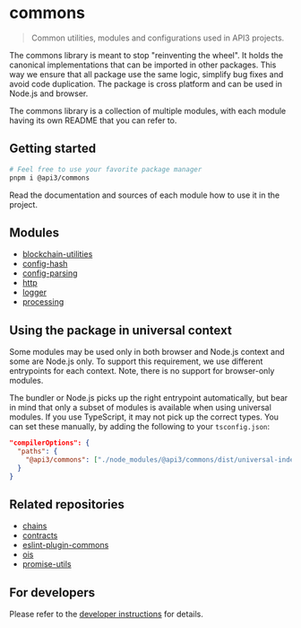# commons

> Common utilities, modules and configurations used in API3 projects.

The commons library is meant to stop "reinventing the wheel". It holds the canonical implementations that can be
imported in other packages. This way we ensure that all package use the same logic, simplify bug fixes and avoid code
duplication. The package is cross platform and can be used in Node.js and browser.

The commons library is a collection of multiple modules, with each module having its own README that you can refer to.

## Getting started

```sh
# Feel free to use your favorite package manager
pnpm i @api3/commons
```

Read the documentation and sources of each module how to use it in the project.

## Modules

- [blockchain-utilities](./src/blockchain-utilities/README.md)
- [config-hash](./src/config-hash/README.md)
- [config-parsing](./src/config-parsing/README.md)
- [http](./src/http/README.md)
- [logger](./src/logger/README.md)
- [processing](./src/processing/README.md)

## Using the package in universal context

Some modules may be used only in both browser and Node.js context and some are Node.js only. To support this
requirement, we use different entrypoints for each context. Note, there is no support for browser-only modules.

The bundler or Node.js picks up the right entrypoint automatically, but bear in mind that only a subset of modules is
available when using universal modules. If you use TypeScript, it may not pick up the correct types. You can set these
manually, by adding the following to your `tsconfig.json`:

```json
"compilerOptions": {
  "paths": {
    "@api3/commons": ["./node_modules/@api3/commons/dist/universal-index.d.ts"]
  }
}
```

## Related repositories

- [chains](https://github.com/api3dao/chains)
- [contracts](https://github.com/api3dao/contracts)
- [eslint-plugin-commons](https://github.com/api3dao/eslint-plugin-commons)
- [ois](https://github.com/api3dao/ois)
- [promise-utils](https://github.com/api3dao/promise-utils)

## For developers

Please refer to the [developer instructions](./dev-README.md) for details.
